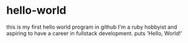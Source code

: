 # hello-world
this is my first hello world program in github
I'm a ruby hobbyist and aspiring to have a career in fullstack development.
puts 'Hello, World!'
